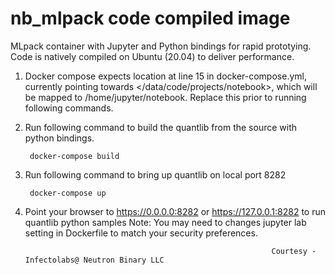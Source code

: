 # nb_mlpack code compiled image

MLpack container with Jupyter and Python bindings for rapid prototying. Code is natively compiled on Ubuntu (20.04) to deliver performance.

1. Docker compose expects location at line 15 in docker-compose.yml, currently pointing towards </data/code/projects/notebook>, which will be mapped to /home/jupyter/notebook. Replace this prior to running following commands.

2. Run following command to build the quantlib from the source with python bindings.

        docker-compose build

3. Run following command to bring up quantlib on local port 8282

        docker-compose up
        
4. Point your browser to https://0.0.0.0:8282 or https://127.0.0.1:8282 to run quantlib python samples
   Note:  You may need to changes jupyter lab setting in Dockerfile to match your security preferences.       


                                                              Courtesy - Infectolabs@ Neutron Binary LLC
